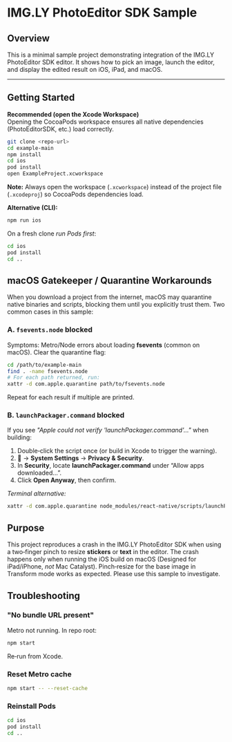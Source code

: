 <div>

  <h1>IMG.LY PhotoEditor SDK Sample</h1>

  <h2>Overview</h2>

  <p align="left">
    This is a minimal sample project demonstrating integration of the IMG.LY PhotoEditor SDK editor. It shows how to pick an image, launch the editor, and display the edited result on iOS, iPad, and macOS.
  </p>
</div>

---

## Getting Started

**Recommended (open the Xcode Workspace)**  
Opening the CocoaPods workspace ensures all native dependencies (PhotoEditorSDK, etc.) load correctly.

```bash
git clone <repo-url>
cd example-main
npm install
cd ios
pod install
open ExampleProject.xcworkspace
```

**Note:** Always open the workspace (`.xcworkspace`) instead of the project file (`.xcodeproj`) so CocoaPods dependencies load.

**Alternative (CLI):**
```bash
npm run ios
```
On a fresh clone *run Pods first*:
```bash
cd ios
pod install
cd ..
```

## macOS Gatekeeper / Quarantine Workarounds

When you download a project from the internet, macOS may quarantine native binaries and scripts, blocking them until you explicitly trust them. Two common cases in this sample:

### A. `fsevents.node` blocked

Symptoms: Metro/Node errors about loading **fsevents** (common on macOS). Clear the quarantine flag:

```bash
cd /path/to/example-main
find . -name fsevents.node
# For each path returned, run:
xattr -d com.apple.quarantine path/to/fsevents.node
```
Repeat for each result if multiple are printed.

### B. `launchPackager.command` blocked

If you see *"Apple could not verify 'launchPackager.command'..."* when building:

1. Double‑click the script once (or build in Xcode to trigger the warning).
2.  → **System Settings** → **Privacy & Security**.
3. In **Security**, locate **launchPackager.command** under “Allow apps downloaded…”.
4. Click **Open Anyway**, then confirm.

*Terminal alternative:*
```bash
xattr -d com.apple.quarantine node_modules/react-native/scripts/launchPackager.command
```

## Purpose

This project reproduces a crash in the IMG.LY PhotoEditor SDK when using a two‑finger pinch to resize **stickers** or **text** in the editor. The crash happens only when running the iOS build on macOS (Designed for iPad/iPhone, *not* Mac Catalyst). Pinch‑resize for the base image in Transform mode works as expected. Please use this sample to investigate.

## Troubleshooting

### "No bundle URL present"
Metro not running. In repo root:
```bash
npm start
```
Re‑run from Xcode.

### Reset Metro cache
```bash
npm start -- --reset-cache
```

### Reinstall Pods
```bash
cd ios
pod install
cd ..
```
